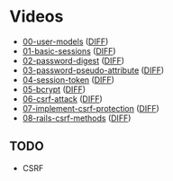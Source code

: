 # Videos

* [00-user-models](https://vimeo.com/groups/appacademy/videos/93097977)
  ([DIFF](https://github.com/appacademy-demos/AuthVideoDemo/compare/init-commit...00-user-models))
* [01-basic-sessions](https://vimeo.com/groups/appacademy/videos/93097978)
  ([DIFF](https://github.com/appacademy-demos/AuthVideoDemo/compare/00-user-models...01-basic-sessions))
* [02-password-digest](https://vimeo.com/groups/appacademy/videos/93097979)
  ([DIFF](https://github.com/appacademy-demos/AuthVideoDemo/compare/01-basic-sessions...02-password-digest))
* [03-password-pseudo-attribute](https://vimeo.com/groups/appacademy/videos/93100190)
  ([DIFF](https://github.com/appacademy-demos/AuthVideoDemo/compare/02-password-digest...03-password-pseudo-attribute))
* [04-session-token](https://vimeo.com/groups/appacademy/videos/93101442)
  ([DIFF](https://github.com/appacademy-demos/AuthVideoDemo/compare/03-password-pseudo-attribute...04-session-token))
* [05-bcrypt](https://vimeo.com/groups/appacademy/videos/93104232)
  ([DIFF](https://github.com/appacademy-demos/AuthVideoDemo/compare/04-session-token...05-bcrypt))
* [06-csrf-attack](https://vimeo.com/groups/appacademy/videos/93114286)
  ([DIFF](https://github.com/appacademy-demos/AuthVideoDemo/compare/05-bcrypt...06-csrf-attack))
* [07-implement-csrf-protection](https://vimeo.com/groups/appacademy/videos/93114288)
  ([DIFF](https://github.com/appacademy-demos/AuthVideoDemo/compare/06-csrf-attack...07-implement-csrf-protection))
* [08-rails-csrf-methods](https://vimeo.com/groups/appacademy/videos/93114287)
  ([DIFF](https://github.com/appacademy-demos/AuthVideoDemo/compare/07-implement-csrf-protection...08-rails-csrf-methods))

## TODO

* CSRF

